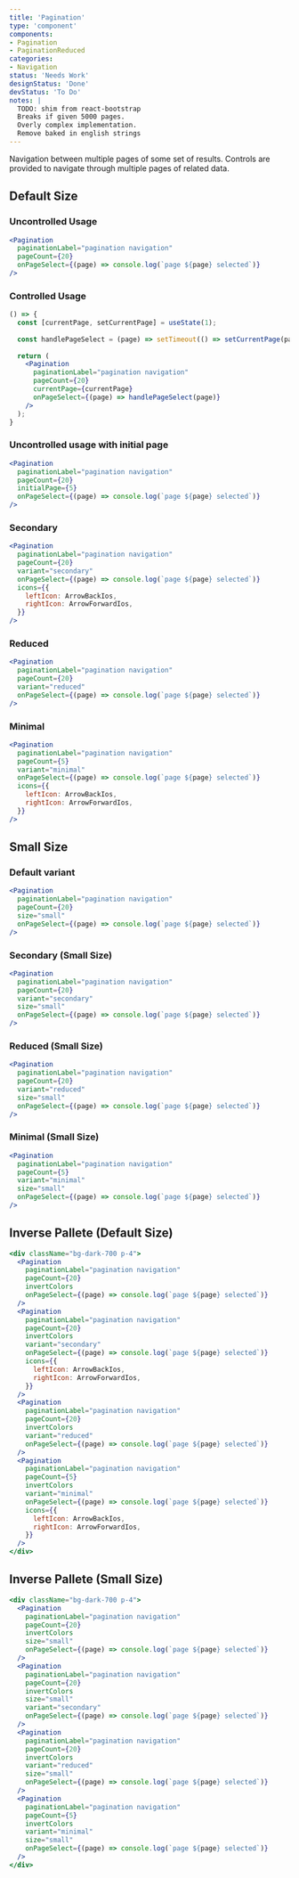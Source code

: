 ```yaml
---
title: 'Pagination'
type: 'component'
components:
- Pagination
- PaginationReduced
categories:
- Navigation
status: 'Needs Work'
designStatus: 'Done'
devStatus: 'To Do'
notes: |
  TODO: shim from react-bootstrap
  Breaks if given 5000 pages.
  Overly complex implementation.
  Remove baked in english strings
---
```


Navigation between multiple pages of some set of results. Controls are provided to navigate through multiple pages of related data.

## Default Size

### Uncontrolled Usage

```jsx live
<Pagination
  paginationLabel="pagination navigation"
  pageCount={20}
  onPageSelect={(page) => console.log(`page ${page} selected`)}
/>
```

### Controlled Usage

```jsx live
() => {
  const [currentPage, setCurrentPage] = useState(1);
  
  const handlePageSelect = (page) => setTimeout(() => setCurrentPage(page), 1000);
  
  return (
    <Pagination
      paginationLabel="pagination navigation"
      pageCount={20}
      currentPage={currentPage}
      onPageSelect={(page) => handlePageSelect(page)}
    />
  );
}
```

### Uncontrolled usage with initial page

```jsx live
<Pagination
  paginationLabel="pagination navigation"
  pageCount={20}
  initialPage={5}
  onPageSelect={(page) => console.log(`page ${page} selected`)}
/>
```

### Secondary

```jsx live
<Pagination
  paginationLabel="pagination navigation"
  pageCount={20}
  variant="secondary"
  onPageSelect={(page) => console.log(`page ${page} selected`)}
  icons={{
    leftIcon: ArrowBackIos,
    rightIcon: ArrowForwardIos,
  }}
/>
```

### Reduced

```jsx live
<Pagination
  paginationLabel="pagination navigation"
  pageCount={20}
  variant="reduced"
  onPageSelect={(page) => console.log(`page ${page} selected`)}
/>
```

### Minimal

```jsx live
<Pagination
  paginationLabel="pagination navigation"
  pageCount={5}
  variant="minimal"
  onPageSelect={(page) => console.log(`page ${page} selected`)}
  icons={{
    leftIcon: ArrowBackIos,
    rightIcon: ArrowForwardIos,
  }}
/>
```

## Small Size

### Default variant
```jsx live
<Pagination
  paginationLabel="pagination navigation"
  pageCount={20}
  size="small"
  onPageSelect={(page) => console.log(`page ${page} selected`)}
/>
```

### Secondary (Small Size)

```jsx live
<Pagination
  paginationLabel="pagination navigation"
  pageCount={20}
  variant="secondary"
  size="small"
  onPageSelect={(page) => console.log(`page ${page} selected`)}
/>
```

### Reduced (Small Size)

```jsx live
<Pagination
  paginationLabel="pagination navigation"
  pageCount={20}
  variant="reduced"
  size="small"
  onPageSelect={(page) => console.log(`page ${page} selected`)}
/>
```

### Minimal (Small Size)

```jsx live
<Pagination
  paginationLabel="pagination navigation"
  pageCount={5}
  variant="minimal"
  size="small"
  onPageSelect={(page) => console.log(`page ${page} selected`)}
/>
```

## Inverse Pallete (Default Size)

```jsx live
<div className="bg-dark-700 p-4">
  <Pagination
    paginationLabel="pagination navigation"
    pageCount={20}
    invertColors
    onPageSelect={(page) => console.log(`page ${page} selected`)}
  />
  <Pagination
    paginationLabel="pagination navigation"
    pageCount={20}
    invertColors
    variant="secondary"
    onPageSelect={(page) => console.log(`page ${page} selected`)}
    icons={{
      leftIcon: ArrowBackIos,
      rightIcon: ArrowForwardIos,
    }}
  />
  <Pagination
    paginationLabel="pagination navigation"
    pageCount={20}
    invertColors
    variant="reduced"
    onPageSelect={(page) => console.log(`page ${page} selected`)}
  />
  <Pagination
    paginationLabel="pagination navigation"
    pageCount={5}
    invertColors
    variant="minimal"
    onPageSelect={(page) => console.log(`page ${page} selected`)}
    icons={{
      leftIcon: ArrowBackIos,
      rightIcon: ArrowForwardIos,
    }}
  />
</div>
```

## Inverse Pallete (Small Size)

```jsx live
<div className="bg-dark-700 p-4">
  <Pagination
    paginationLabel="pagination navigation"
    pageCount={20}
    invertColors
    size="small"
    onPageSelect={(page) => console.log(`page ${page} selected`)}
  />
  <Pagination
    paginationLabel="pagination navigation"
    pageCount={20}
    invertColors
    size="small"
    variant="secondary"
    onPageSelect={(page) => console.log(`page ${page} selected`)}
  />
  <Pagination
    paginationLabel="pagination navigation"
    pageCount={20}
    invertColors
    variant="reduced"
    size="small"
    onPageSelect={(page) => console.log(`page ${page} selected`)}
  />
  <Pagination
    paginationLabel="pagination navigation"
    pageCount={5}
    invertColors
    variant="minimal"
    size="small"
    onPageSelect={(page) => console.log(`page ${page} selected`)}
  />
</div>
```
